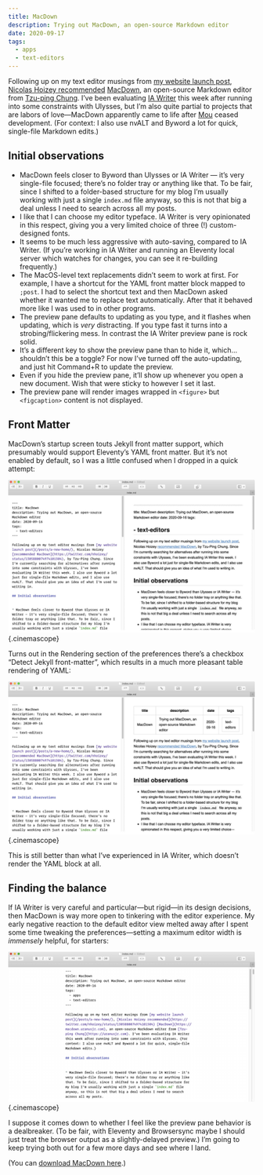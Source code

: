```yaml
---
title: MacDown
description: Trying out MacDown, an open-source Markdown editor
date: 2020-09-17
tags:
  - apps
  - text-editors
---
```


Following up on my text editor musings from [my website launch post](/posts/a-new-home/), [Nicolas Hoizey recommended](https://twitter.com/nhoizey/status/1305880074974101504) [MacDown](https://macdown.uranusjr.com), an open-source Markdown editor from [Tzu-ping Chung](https://uranusjr.com). I’ve been evaluating [IA Writer](https://ia.net/writer) this week after running into some constraints with Ulysses, but I’m also quite partial to projects that are labors of love—MacDown apparently came to life after [Mou](http://25.io/mou/) ceased development. (For context: I also use nvALT and Byword a lot for quick, single-file Markdown edits.)

## Initial observations


* MacDown feels closer to Byword than Ulysses or IA Writer — it’s very single-file focused; there’s no folder tray or anything like that. To be fair, since I shifted to a folder-based structure for my blog I’m usually working with just a single `index.md` file anyway, so this is not that big a deal unless I need to search across all my posts.
* I like that I can choose my editor typeface. IA Writer is very opinionated in this respect, giving you a very limited choice of three (!) custom-designed fonts.
* It seems to be much less aggressive with auto-saving, compared to IA Writer. (If you’re working in IA Writer and running an Eleventy local server which watches for changes, you can see it re-building frequently.)
* The MacOS-level text replacements didn’t seem to work at first. For example, I have a shortcut for the YAML front matter block mapped to `;post`. I had to select the shortcut text and then MacDown asked whether it wanted me to replace text automatically. After that it behaved more like I was used to in other programs.
* The preview pane defaults to updating as you type, and it flashes when updating, which is *very* distracting. If you type fast it turns into a strobing/flickering mess. In contrast the IA Writer preview pane is rock solid.
* It’s a different key to show the preview pane than to hide it, which…shouldn’t this be a toggle? For now I’ve turned off the auto-updating, and just hit Command+R to update the preview.
* Even if you hide the preview pane, it’ll show up whenever you open a new document. Wish that were sticky to however I set it last.
* The preview pane will render images wrapped in `<figure>` but `<figcaption>` content is not displayed.

## Front Matter

MacDown’s startup screen touts Jekyll front matter support, which presumably would support Eleventy’s YAML front matter. But it’s not enabled by default, so I was a little confused when I dropped in a quick attempt:

![MacDown default rendering of YAML front matter, with the directives rendered inline instead of in a table.](macdown-yaml.jpg "Default rendering of fenced YAML front matter block"){.cinemascope}

Turns out in the Rendering section of the preferences there’s a checkbox “Detect Jekyll front-matter”, which results in a much more pleasant table rendering of YAML:

![MacDown rendering of YAML front matter, after checking the “Detect Jekyll front-matter preference checkbox”.](macdown-yaml-jekyll.jpg "Table rendering of “Jekyll” YAML block"){.cinemascope}

This is still better than what I’ve experienced in IA Writer, which doesn’t render the YAML block at all.

## Finding the balance

If IA Writer is very careful and particular—but rigid—in its design decisions, then MacDown is way more open to tinkering with the editor experience. My early negative reaction to the default editor view melted away after I spent some time tweaking the preferences—setting a maximum editor width is *immensely* helpful, for starters: 

![MacDown editor pane with maximum width set.](macdown-editor-width.jpg "MacDown’s editor pane after setting a maximum width, using Operator Mono as the font."){.cinemascope}

I suppose it comes down to whether I feel like the preview pane behavior is a dealbreaker. (To be fair, with Eleventy and Browsersync maybe I should just treat the browser output as a slightly-delayed preview.) I’m going to keep trying both out for a few more days and see where I land.

(You can [download MacDown here](https://macdown.uranusjr.com).)
